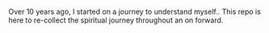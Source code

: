 Over 10 years ago, I started on a journey to understand myself..
This repo is here to re-collect the spiritual journey throughout an on forward.
